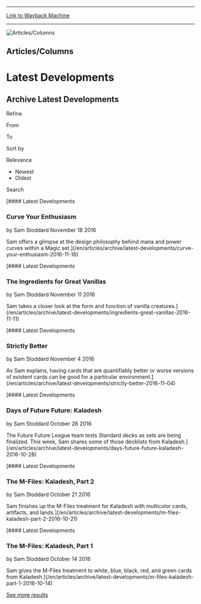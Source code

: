 
---
[Link to Wayback Machine](https://web.archive.org/web/20161202054742/http://magic.wizards.com/en/articles/columns/latest-developments)

[_metadata_:generator]:- "Drupal 7 (http://drupal.org)"
[_metadata_:node]:- "314684"
[_metadata_:source]:- "div-block-system-main"
[_metadata_:title]:- "Latest Developments"
[_metadata_:wayback_capture_timestamp]:- "2016-12-02 05:47:42"
[_metadata_:wayback_raw_url]:- "https://web.archive.org/web/20161202054742id_/http://magic.wizards.com/en/articles/columns/latest-developments"
[_metadata_:wayback_url]:- "http://magic.wizards.com/en/articles/columns/latest-developments"
---










![Articles/Columns](https://web.archive.org/web/20161125213408im_/http://magic.wizards.com/sites/mtg/files/images/featured/EN_LatestDevelopments_Header.jpg)




Articles/Columns
----------------


Latest Developments
===================
















Archive Latest Developments
---------------------------





Refine


From




To




Sort by

Relevance
* Newest
* Oldest






Search










[#### Latest Developments



### Curve Your Enthusiasm



by Sam Stoddard
 November 18 2016 




Sam offers a glimpse at the design philosophy behind mana and power curves within a Magic set.](/en/articles/archive/latest-developments/curve-your-enthusiasm-2016-11-18)


[#### Latest Developments



### The Ingredients for Great Vanillas



by Sam Stoddard
 November 11 2016 




Sam takes a closer look at the form and function of vanilla creatures.](/en/articles/archive/latest-developments/ingredients-great-vanillas-2016-11-11)


[#### Latest Developments



### Strictly Better



by Sam Stoddard
 November 4 2016 




As Sam explains, having cards that are quantifiably better or worse versions of existent cards can be good for a particular environment.](/en/articles/archive/latest-developments/strictly-better-2016-11-04)


[#### Latest Developments



### Days of Future Future: Kaladesh



by Sam Stoddard
 October 28 2016 




The Future Future League team tests Standard decks as sets are being finalized. This week, Sam shares some of those decklists from Kaladesh.](/en/articles/archive/latest-developments/days-future-future-kaladesh-2016-10-28)


[#### Latest Developments



### The M-Files: Kaladesh, Part 2



by Sam Stoddard
 October 21 2016 




Sam finishes up the M-Files treatment for Kaladesh with multicolor cards, artifacts, and lands.](/en/articles/archive/latest-developments/m-files-kaladesh-part-2-2016-10-21)


[#### Latest Developments



### The M-Files: Kaladesh, Part 1



by Sam Stoddard
 October 14 2016 




Sam gives the M-Files treatment to white, blue, black, red, and green cards from Kaladesh.](/en/articles/archive/latest-developments/m-files-kaladesh-part-1-2016-10-14)
 


[See more results](javascript:void(0);)










